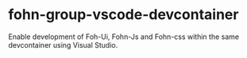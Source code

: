 # fohn-group-vscode-devcontainer

Enable development of Foh-Ui, Fohn-Js and Fohn-css within the same devcontainer using Visual Studio.


